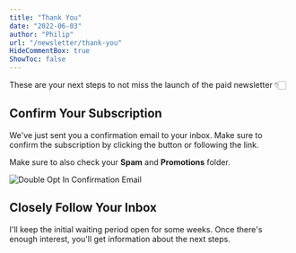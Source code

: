 ```yaml
---
title: "Thank You"
date: "2022-06-03"
author: "Philip"
url: "/newsletter/thank-you"
HideCommentBox: true
ShowToc: false
---
```


These are your next steps to not miss the launch of the paid newsletter 👇🏻

## Confirm Your Subscription

We've just sent you a confirmation email to your inbox. Make sure to confirm the subscription by clicking the button or following the link.

Make sure to also check your **Spam** and **Promotions** folder.

![Double Opt In Confirmation Email](/img/newsletter/newsletter-double-opt-in-step.png#center "Double Opt In Confirmation Email")

## Closely Follow Your Inbox

I'll keep the initial waiting period open for some weeks. Once there's enough interest, you'll get information about the next steps.
